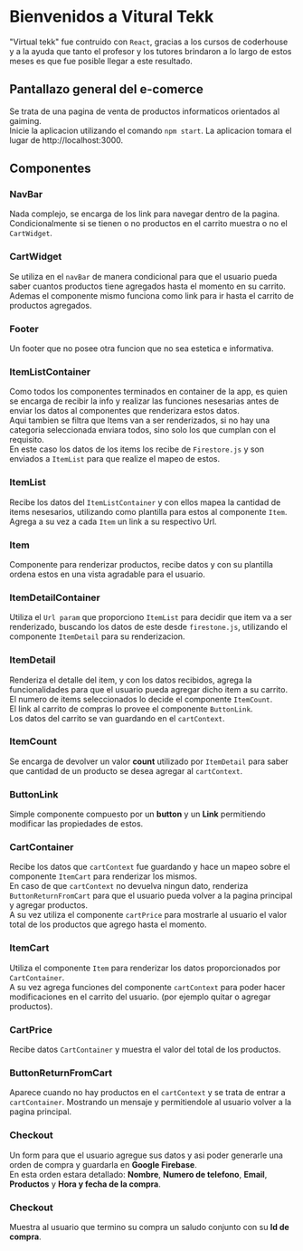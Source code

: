 # Bienvenidos a  **Vitural Tekk**

"Virtual tekk" fue contruido con `React`, gracias a los cursos de coderhouse y a la ayuda que tanto el profesor y los tutores brindaron a lo largo de estos meses es que fue posible llegar a este resultado.

## Pantallazo general del e-comerce
Se trata de una pagina de venta de productos informaticos orientados al gaiming.\
Inicie la aplicacion utilizando el comando `npm start`.
La aplicacion tomara el lugar de http://localhost:3000. 

## Componentes

### **NavBar**
 Nada complejo, se encarga de los link para navegar dentro de la pagina.\
Condicionalmente si se tienen o no productos en el carrito muestra o no el `CartWidget`.


### **CartWidget**
Se utiliza en el `navBar` de manera condicional para que el usuario pueda saber cuantos productos tiene agregados hasta el momento en su carrito.\
Ademas el componente mismo funciona como link para ir hasta el carrito de productos agregados.

### **Footer**
Un footer que no posee otra funcion que no sea estetica e informativa.


### **ItemListContainer**
Como todos los componentes terminados en container de la app, es quien se encarga de recibir la info y realizar las funciones nesesarias antes de enviar los datos al componentes que renderizara estos datos.\
Aqui tambien se filtra que Items van a ser renderizados, si no hay una categoria seleccionada enviara todos, sino solo los que cumplan con el requisito.\
En este caso los datos de los items los recibe de `Firestore.js` y son enviados a `ItemList` para que realize el mapeo de estos.

### **ItemList**
Recibe los datos del `ItemListContainer` y con ellos mapea la cantidad de items nesesarios, utilizando como plantilla para estos al componente `Item`.\
Agrega a su vez a cada `Item` un link a su respectivo Url.

### **Item**
Componente para renderizar productos, recibe datos y con su plantilla ordena estos en una vista agradable para el usuario.

### **ItemDetailContainer**
Utiliza el `Url param` que proporciono `ItemList` para decidir que item va a ser renderizado, buscando los datos de este desde `firestone.js`, utilizando el componente `ItemDetail` para su renderizacion.

### **ItemDetail**
Renderiza el detalle del item, y con los datos recibidos, agrega la funcionalidades para que el usuario pueda agregar dicho item a su carrito.\
El numero de items seleccionados lo decide el componente `ItemCount`.\
El link al carrito de compras lo provee el componente `ButtonLink`.\
Los datos del carrito se van guardando en el `cartContext`.

### **ItemCount**
Se encarga de devolver un valor **count** utilizado por `ItemDetail` para saber que cantidad de un producto se desea agregar al `cartContext`.

### **ButtonLink**
Simple componente compuesto por un **button** y un **Link** permitiendo modificar las propiedades de estos.

### **CartContainer**
Recibe los datos que `cartContext` fue guardando y hace un mapeo sobre el componente `ItemCart` para renderizar los mismos.\
En caso de que `cartContext` no devuelva ningun dato, renderiza `ButtonReturnFromCart` para que el usuario pueda volver a la pagina principal y agregar productos.\
A su vez utiliza el componente `cartPrice` para mostrarle al usuario el valor total de los productos que agrego hasta el momento. 

### **ItemCart**
Utiliza el componente `Item` para renderizar los datos proporcionados por `CartContainer`.\
A su vez agrega funciones del componente `cartContext` para poder hacer modificaciones en el carrito del usuario. (por ejemplo quitar o agregar productos).


### **CartPrice**
Recibe datos `CartContainer` y muestra el valor del total de los productos.


### **ButtonReturnFromCart**
Aparece cuando no hay productos en el `cartContext` y se trata de entrar a `cartContainer`. Mostrando un mensaje y permitiendole al usuario volver a la pagina principal. 



### **Checkout**
Un form para que el usuario agregue sus datos y asi poder generarle una orden de compra y guardarla en **Google Firebase**.\
En esta orden estara detallado: **Nombre**, **Numero de telefono**, **Email**, **Productos** y **Hora y fecha de la compra**.

### **Checkout**
Muestra al usuario que termino su compra un saludo conjunto con su **Id de compra**.








